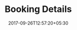 ---
title: "Booking Details"
date: 2017-09-26T12:57:20+05:30
draft: false
layout: booking-details-cancel
property: "Casa Britona"
status: "In Process"
url: /bookings/booking-details/casa-britona/
slug: "casa-britona/"

mainmenu:
 bookings: true
 booking-details: true

---